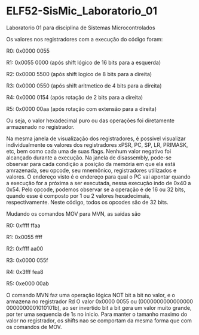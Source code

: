# ELF52-SisMic_Laboratorio_01
Laboratorio 01 para disciplina de Sistemas Microcontrolados

Os valores nos registradores com a execução do código foram: 

  R0: 0x0000 0055

  R1: 0x0055 0000 (após shift lógico de 16 bits para a esquerda)

  R2: 0x0000 5500 (após shift logico de 8 bits para a direita)

  R3: 0x0000 0550 (após shift aritmetico de 4 bits para a direita)

  R4: 0x0000 0154 (após rotação de 2 bits para a direita)

  R5: 0x0000 00aa (após rotação com extensão para a direita) 

Ou seja, o valor hexadecimal puro ou das operações foi diretamente armazenado no registrador. 

Na mesma janela de visualização dos registradores, é possivel visualizar individualmente os valores dos registradores xPSR, PC, SP, LR, PRIMASK, etc, bem como cada uma de suas flags. Nenhum valor negativo foi alcançado durante a execução. 
Na janela de disassembly, pode-se observar para cada condição a posição da memória em que ela está amrazenada, seu opcode, seu mnemônico, registradores utilizados e valores. O endereço visto é o endereço para qual o PC vai apontar quando a execução for a próxima a ser executada, nessa execução indo de 0x40 a 0x54. Pelo opcode, podemos observar se a operação é de 16 ou 32 bits, quando esse é composto por 1 ou 2 valores hexadecimais, respectivamente. Neste código, todos os opcodes são de 32 bits. 

Mudando os comandos MOV para MVN, as saídas são

R0: 0xffff ffaa

R1: 0x0055 ffff 

R2: 0xffff aa00 

R3: 0x0000 055f 

R4: 0x3fff fea8 

R5: 0xe000 00ab

O comando MVN faz uma operação lógica NOT bit a bit no valor, e o armazena no registrador Rd
O valor 0x0000 0055 ou (0000000000000000 0000000001010101b), ao ser invertido bit a bit gera um valor muito grande, por ter uma sequencia de 1s no inicio. Para manter o tamanho maximo do valor no registrador, os shifts nao se comportam da mesma forma que com os comandos de MOV.
